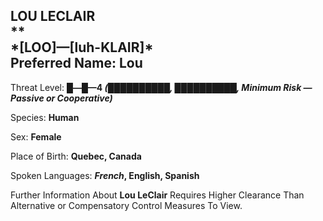 
<div id="lou-leclair" style="page-break-before: always;">
  <h2>
    LOU LECLAIR<br>
    **
    <br>*[LOO]—[luh-KLAIR]*
    <br>Preferred Name: Lou
  </h2>
  
Threat Level: **█—█—4 *(██████████, ██████████, Minimum Risk — Passive or Cooperative)***

  
Species: **Human**

  
Sex: **Female**

  
  
Place of Birth: **Quebec, Canada**

  
Spoken Languages: ***French*, English, Spanish**

  Further Information About **Lou LeClair** Requires Higher Clearance Than Alternative or Compensatory Control Measures To View.
</div>